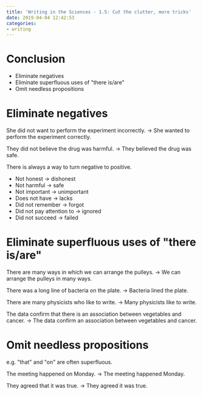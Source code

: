 ```yaml
---
title: 'Writing in the Sciences - 1.5: Cut the clutter, more tricks'
date: 2019-04-04 12:42:53
categories:
- writing
---
```


# Conclusion

- Eliminate negatives
- Eliminate superfluous uses of "there is/are"
- Omit needless propositions

# Eliminate negatives

She did not want to perform the experiment incorrectly. -> She wanted to perform the experiment correctly.

They did not believe the drug was harmful. -> They believed the drug was safe.

There is always a way to turn negative to positive.

- Not honest -> dishonest
- Not harmful -> safe
- Not important -> unimportant
- Does not have -> lacks
- Did not remember -> forgot
- Did not pay attention to -> ignored
- Did not succeed -> failed

# Eliminate superfluous uses of "there is/are"

There are many ways in which we can arrange the pulleys. ->
We can arrange the pulleys in many ways.

There was a long line of bacteria on the plate. ->
Bacteria lined the plate.

There are many physicists who like to write. ->
Many physicists like to write.

The data confirm that there is an association between vegetables and cancer. ->
The data confirm an association between vegetables and cancer.

# Omit needless propositions

e.g. "that" and "on" are often superfluous.

The meeting happened on Monday. ->
The meeting happened Monday.

They agreed that it was true. ->
They agreed it was true.